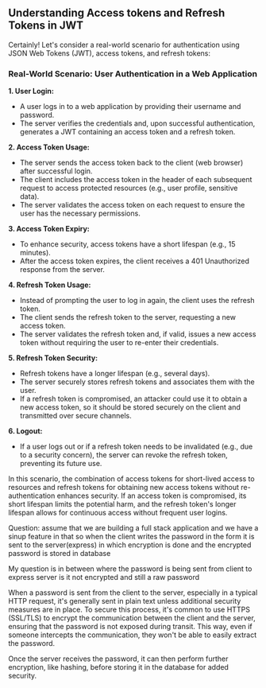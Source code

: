 ## Understanding Access tokens and Refresh Tokens in JWT
Certainly! Let's consider a real-world scenario for authentication using JSON Web Tokens (JWT), access tokens, and refresh tokens:

### Real-World Scenario: User Authentication in a Web Application

**1. User Login:**
   - A user logs in to a web application by providing their username and password.
   - The server verifies the credentials and, upon successful authentication, generates a JWT containing an access token and a refresh token.

**2. Access Token Usage:**
   - The server sends the access token back to the client (web browser) after successful login.
   - The client includes the access token in the header of each subsequent request to access protected resources (e.g., user profile, sensitive data).
   - The server validates the access token on each request to ensure the user has the necessary permissions.

**3. Access Token Expiry:**
   - To enhance security, access tokens have a short lifespan (e.g., 15 minutes).
   - After the access token expires, the client receives a 401 Unauthorized response from the server.

**4. Refresh Token Usage:**
   - Instead of prompting the user to log in again, the client uses the refresh token.
   - The client sends the refresh token to the server, requesting a new access token.
   - The server validates the refresh token and, if valid, issues a new access token without requiring the user to re-enter their credentials.

**5. Refresh Token Security:**
   - Refresh tokens have a longer lifespan (e.g., several days).
   - The server securely stores refresh tokens and associates them with the user.
   - If a refresh token is compromised, an attacker could use it to obtain a new access token, so it should be stored securely on the client and transmitted over secure channels.

**6. Logout:**
   - If a user logs out or if a refresh token needs to be invalidated (e.g., due to a security concern), the server can revoke the refresh token, preventing its future use.




In this scenario, the combination of access tokens for short-lived access to resources and refresh tokens for obtaining new access tokens without re-authentication enhances security. If an access token is compromised, its short lifespan limits the potential harm, and the refresh token's longer lifespan allows for continuous access without frequent user logins.


 Question: assume that we are building a full stack application and we have a sinup feature in that so when the client writes the password in the form it is sent to the server(express) in which encryption is done and the encrypted password is stored in database 

My question is in between where the password is being sent from client to express server is it not encrypted and still a raw password


 When a password is sent from the client to the server, especially in a typical HTTP request, it's generally sent in plain text unless additional security measures are in place. To secure this process, it's common to use HTTPS (SSL/TLS) to encrypt the communication between the client and the server, ensuring that the password is not exposed during transit. This way, even if someone intercepts the communication, they won't be able to easily extract the password.

Once the server receives the password, it can then perform further encryption, like hashing, before storing it in the database for added security.